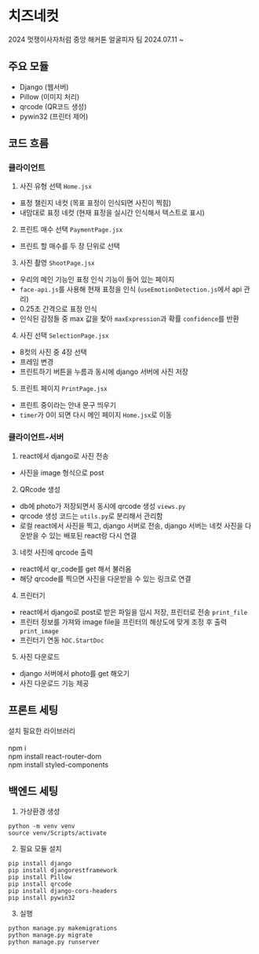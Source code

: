# 치즈네컷
2024 멋쟁이사자처럼 중앙 해커톤 얼굴피자 팀
2024.07.11 ~

## 주요 모듈
- Django (웹서버)
- Pillow (이미지 처리)
- qrcode (QR코드 생성)
- pywin32 (프린터 제어)

## 코드 흐름
### 클라이언트
1. 사진 유형 선택 `Home.jsx`
- 표정 챌린지 네컷 (목표 표정이 인식되면 사진이 찍힘)
- 내맘대로 표정 네컷 (현재 표정을 실시간 인식해서 텍스트로 표시)

2. 프린트 매수 선택 `PaymentPage.jsx`
- 프린트 할 매수를 두 장 단위로 선택

3. 사진 촬영 `ShootPage.jsx`
- 우리의 메인 기능인 표정 인식 기능이 들어 있는 페이지
- `face-api.js`를 사용해 현재 표정을 인식 (`useEmotionDetection.js`에서 api 관리)
- 0.25초 간격으로 표정 인식
- 인식된 감정들 중 max 값을 찾아 `maxExpression`과 확률 `confidence`를 반환

4. 사진 선택 `SelectionPage.jsx`
- 8컷의 사진 중 4장 선택
- 프레임 변경
- 프린트하기 버튼을 누름과 동시에 django 서버에 사진 저장

5. 프린트 페이지 `PrintPage.jsx`
- 프린트 중이라는 안내 문구 띄우기
- `timer`가 0이 되면 다시 메인 페이지 `Home.jsx`로 이동

### 클라이언트-서버
1. react에서 django로 사진 전송
- 사진을 image 형식으로 post

2. QRcode 생성
- db에 photo가 저장되면서 동시에 qrcode 생성 `views.py`
- qrcode 생성 코드는 `utils.py`로 분리해서 관리함
- 로컬 react에서 사진을 찍고, django 서버로 전송, django 서버는 네컷 사진을 다운받을 수 있는 배포된 react랑 다시 연결

3. 네컷 사진에 qrcode 출력
- react에서 qr_code를 get 해서 불러옴
- 해당 qrcode를 찍으면 사진을 다운받을 수 있는 링크로 연결

4. 프린터기
- react에서 django로 post로 받은 파일을 임시 저장, 프린터로 전송 `print_file`
- 프린터 정보를 가져와 image file을 프린터의 해상도에 맞게 조정 후 출력 `print_image`
- 프린터기 연동 `hDC.StartDoc`

5. 사진 다운로드
- django 서버에서 photo를 get 해오기
- 사진 다운로드 기능 제공


## 프론트 세팅
설치 필요한 라이브러리 <br/>
<br/>
npm i <br/>
npm install react-router-dom <br/>
npm install styled-components<br/>

## 백엔드 세팅
1. 가상환경 생성
```commandline
python -m venv venv
source venv/Scripts/activate
```
2. 필요 모듈 설치
```commandline
pip install django
pip install djangorestframework
pip install Pillow
pip install qrcode
pip install django-cors-headers
pip install pywin32
```
3. 실행
```commandline
python manage.py makemigrations
python manage.py migrate
python manage.py runserver
```